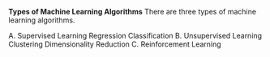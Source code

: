 **Types of Machine Learning Algorithms**
There are three types of machine learning algorithms.

A. Supervised Learning
        Regression
        Classification
B. Unsupervised Learning
        Clustering
        Dimensionality Reduction
C. Reinforcement Learning
